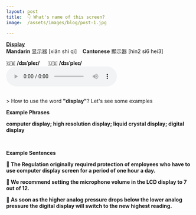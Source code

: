 ```yaml
---
layout: post
title:  👇 What's name of this screen?
image:  /assets/images/blog/post-1.jpg

---
```

**<B>[Display](https://dictionary.cambridge.org/dictionary/english-chinese-traditional/display)</B>**
<br>
<B>Mandarin</B> 显示器 [xiǎn shì qì] &nbsp;&nbsp; <B>Cantonese</B> 顯示器 [hin2 si6 hei3]

🇬🇧 <B>/dɪsˈpleɪ/</B> &nbsp;&nbsp;&nbsp;&nbsp; 🇺🇸 <B>/dɪsˈpleɪ/</B>
<audio controls="controls">
  <source src="/assets/audio/display-gb.mp3" type="audio/mpeg">
  <source src="/assets/audio/display-us.mp3" type="audio/mpeg">
<embed height="100" width="100" src="/i/song.mp3" />
</audio>

<br>
> How to use the word <B>"display"</B>? Let's see some examples

<B> Example Phrases </B>

**computer <B>display</B>; high resolution <B>display</B>; liquid crystal <B>display</B>; digital <B>display</B>**

<br>

<B> Example Sentences </B>

**📍 The Regulation originally required protection of employees who have to use computer <B>display</B> screen for a period of one hour a day.** <br>

**📍 We recommend setting the microphone volume in the LCD <B>display</B> to 7 out of 12.**<br>

**📍 As soon as the higher analog pressure drops below the lower analog pressure the digital <B>display</B> will switch to the new highest reading.** <br>